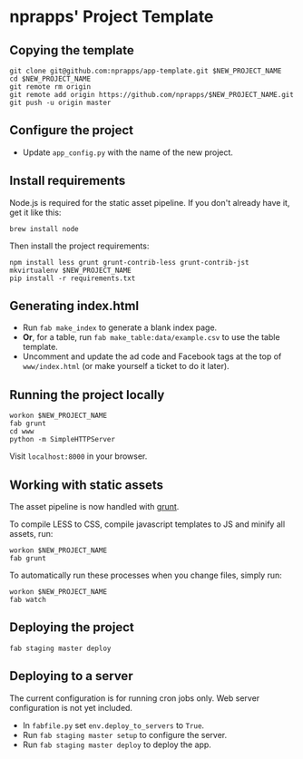 nprapps' Project Template
=========================

Copying the template
--------------------

```
git clone git@github.com:nprapps/app-template.git $NEW_PROJECT_NAME
cd $NEW_PROJECT_NAME
git remote rm origin
git remote add origin https://github.com/nprapps/$NEW_PROJECT_NAME.git
git push -u origin master
```

Configure the project
---------------------

* Update ``app_config.py`` with the name of the new project.

Install requirements
--------------------

Node.js is required for the static asset pipeline. If you don't already have it, get it like this:

```
brew install node
```

Then install the project requirements:

```
npm install less grunt grunt-contrib-less grunt-contrib-jst
mkvirtualenv $NEW_PROJECT_NAME
pip install -r requirements.txt
```

Generating index.html
---------------------

* Run ``fab make_index`` to generate a blank index page.
* <strong>Or</strong>, for a table, run ``fab make_table:data/example.csv`` to use the table template.
* Uncomment and update the ad code and Facebook tags at the top of ``www/index.html`` (or make yourself a ticket to do it later).

Running the project locally
---------------------------

```
workon $NEW_PROJECT_NAME
fab grunt 
cd www
python -m SimpleHTTPServer
```

Visit ``localhost:8000`` in your browser.

Working with static assets
--------------------------

The asset pipeline is now handled with [grunt](http://gruntjs.com). 

To compile LESS to CSS, compile javascript templates to JS and minify all assets, run:

```
workon $NEW_PROJECT_NAME
fab grunt
```

To automatically run these processes when you change files, simply run:

```
workon $NEW_PROJECT_NAME
fab watch
```

Deploying the project
---------------------

```
fab staging master deploy
```

Deploying to a server
---------------------

The current configuration is for running cron jobs only. Web server configuration is not yet included.

* In ``fabfile.py`` set ``env.deploy_to_servers`` to ``True``.
* Run ``fab staging master setup`` to configure the server.
* Run ``fab staging master deploy`` to deploy the app. 
